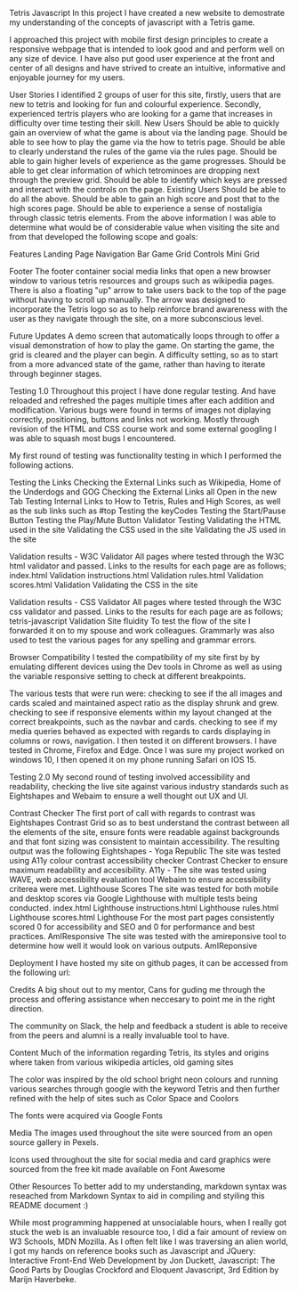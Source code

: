 Tetris Javascript
In this project I have created a new website to demostrate my understanding of the concepts of javascript with a Tetris game. 

I approached this project with mobile first design principles to create a responsive webpage that is intended to look good and and perform well on any size of device. I have also put good user experience at the front and center of all designs and have strived to create an intuitive, informative and enjoyable journey for my users.

User Stories
I identified 2 groups of user for this site, firstly, users that are new to tetris and looking for fun and colourful experience. Secondly, experienced tertris players who are looking for a game that increases in difficulty over time testing their skill.
New Users
Should be able to quickly gain an overview of what the game is about via the landing page.
Should be able to see how to play the game via the how to tetris page.
Should be able to clearly understand the rules of the game via the rules page.
Should be able to gain higher levels of experience as the game progresses.
Should be able to get clear information of which tetrominoes are dropping next through the preview grid.
Should be able to identify which keys are pressed and interact with the controls on the page.
Existing Users
Should be able to do all the above.
Should be able to gain an high score and post that to the high scores page.
Should be able to experience a sense of nostaligia through classic tetris elements.
From the above information I was able to determine what would be of considerable value when visiting the site and from that developed the following scope and goals:

<!-- still to add -->

Features
Landing Page
Navigation Bar
Game Grid
Controls
Mini Grid
 
<!-- 
One of the key factors with the site is responsive design, and with the navbar this is carried through in the way in which it behaves on smaller screens, with it taking up 100% width and stacking for easier readability and an improved user experience that doesn't detract the focus away from the site. -->
 

Footer
The footer container social media links that open a new browser window to various tetris resources and groups such as wikipedia pages. There is also a floating "up" arrow to take users back to the top of the page without having to scroll up manually. The arrow was designed to incorporate the Tetris logo so as to help reinforce brand awareness with the user as they navigate through the site, on a more subconscious level.
 

Future Updates
A demo screen that automatically loops through to offer a visual demonstration of how to play the game. On starting the game, the grid is cleared and the player can begin.
A difficulty setting, so as to start from a more advanced state of the game, rather than having to iterate through beginner stages.
 

Testing 1.0
Throughout this project I have done regular testing. And have reloaded and refreshed the pages multiple times after each addition and modification. Various bugs were found in terms of images not diplaying correctly, positioning, buttons and links not working. Mostly through revision of the HTML and CSS course work and some external googling I was able to squash most bugs I encountered.

My first round of testing was functionality testing in which I performed the following actions.

Testing the Links
Checking the External Links such as Wikipedia, Home of the Underdogs and GOG
Checking the External Links all Open in the new Tab
Testing Internal Links to How to Tetris, Rules and High Scores, as well as the sub links such as #top
Testing the keyCodes
Testing the Start/Pause Button
Testing the Play/Mute Button
Validator Testing
Validating the HTML used in the site
Validating the CSS used in the site
Validating the JS used in the site

Validation results - W3C Validator
All pages where tested through the W3C html validator and passed. Links to the results for each page are as follows;
index.html Validation
instructions.html Validation
rules.html Validation
scores.html Validation
Validating the CSS in the site

Validation results - CSS Validator
All pages where tested through the W3C css validator and passed. Links to the results for each page are as follows;
tetris-javascript Validation
Site fluidity
To test the flow of the site I forwarded it on to my spouse and work colleagues. Grammarly was also used to test the various pages for any spelling and grammar errors.

Browser Compatibility
I tested the compatibility of my site first by by emulating different devices using the Dev tools in Chrome as well as using the variable responsive setting to check at different breakpoints.

The various tests that were run were:
checking to see if the all images and cards scaled and maintained aspect ratio as the display shrunk and grew.
checking to see if responsive elements within my layout changed at the correct breakpoints, such as the navbar and cards.
checking to see if my media queries behaved as expected with regards to cards displaying in columns or rows, navigation.
I then tested it on different browsers. I have tested in Chrome, Firefox and Edge. Once I was sure my project worked on windows 10, I then opened it on my phone running Safari on IOS 15.

Testing 2.0
My second round of testing involved accessibility and readability, checking the live site against various industry standards such as Eightshapes and Webaim to ensure a well thought out UX and UI.

Contrast Checker
The first port of call with regards to contrast was Eightshapes Contrast Grid so as to best understand the contrast between all the elements of the site, ensure fonts were readable against backgrounds and that font sizing was consistent to maintain accessibility.
The resulting output was the following Eightshapes - Yoga Republic
The site was tested using A11y colour contrast accessibility checker Contrast Checker to ensure maximum readability and accesibility.
A11y - 
The site was tested using WAVE, web accessibility evaluation tool Webaim to ensure accessibility criterea were met.
Lighthouse Scores
The site was tested for both mobile and desktop scores via Google Lighthouse with multiple tests being conducted.
index.html Lighthouse
instructions.html Lighthouse
rules.html Lighthouse
scores.html Lighthouse
For the most part pages consistently scored 0 for accessibility and SEO and 0 for performance and best practices.
AmIResponsive
The site was tested with the amireponsive tool to determine how well it would look on various outputs. AmIReponsive
 

Deployment
I have hosted my site on github pages, it can be accessed from the following url:
<!-- need to add more information to this area and explain the proccess in more detail -->


 

Credits
A big shout out to my mentor, Cans for guding me through the process and offering assistance when neccesary to point me in the right direction.

The community on Slack, the help and feedback a student is able to receive from the peers and alumni is a really invaluable tool to have.



 

Content
Much of the information regarding Tetris, its styles and origins where taken from various wikipedia articles, old gaming sites

The color was inspired by the old school bright neon colours and running various searches through google with the keyword Tetris and then further refined with the help of sites such as Color Space and Coolors

The fonts were acquired via Google Fonts

 

Media
The images used throughout the site were sourced from an open source gallery in Pexels. 

Icons used throughout the site for social media and card graphics were sourced from the free kit made available on Font Awesome

 

Other Resources
To better add to my understanding, markdown syntax was reseached from Markdown Syntax to aid in compiling and styiling this README document :)

While most programming happened at unsocialable hours, when I really got stuck the web is an invaluable resource too, I did a fair amount of review on W3 Schools, MDN Mozilla. As I often felt like I was traversing an alien world, I got my hands on reference books such as Javascript and JQuery: Interactive Front-End Web Development by Jon Duckett, Javascript: The Good Parts by Douglas Crockford and Eloquent Javascript, 3rd Edition by Marijn Haverbeke. 

 
